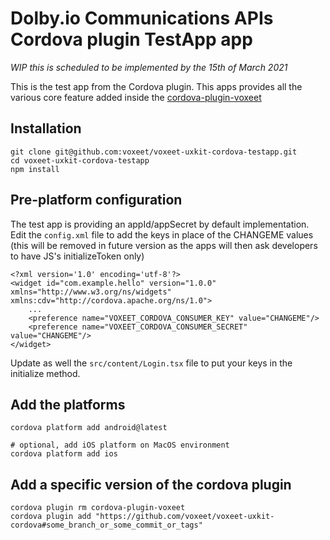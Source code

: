 # Dolby.io Communications APIs Cordova plugin TestApp app

_WIP this is scheduled to be implemented by the 15th of March 2021_

This is the test app from the Cordova plugin. This apps provides all the various core feature added inside the [cordova-plugin-voxeet](https://www.npmjs.com/package/cordova-plugin-voxeet)

## Installation

```
git clone git@github.com:voxeet/voxeet-uxkit-cordova-testapp.git
cd voxeet-uxkit-cordova-testapp
npm install
```

## Pre-platform configuration

The test app is providing an appId/appSecret by default implementation. Edit the `config.xml` file to add the keys in place of the CHANGEME values (this will be removed in future version as the apps will then ask developers to have JS's initializeToken only)
```
<?xml version='1.0' encoding='utf-8'?>
<widget id="com.example.hello" version="1.0.0" xmlns="http://www.w3.org/ns/widgets" xmlns:cdv="http://cordova.apache.org/ns/1.0">
    ...
    <preference name="VOXEET_CORDOVA_CONSUMER_KEY" value="CHANGEME"/>
    <preference name="VOXEET_CORDOVA_CONSUMER_SECRET" value="CHANGEME"/>
</widget>
```

Update as well the `src/content/Login.tsx` file to put your keys in the initialize method.

## Add the platforms

```
cordova platform add android@latest

# optional, add iOS platform on MacOS environment
cordova platform add ios
```

## Add a specific version of the cordova plugin

```
cordova plugin rm cordova-plugin-voxeet
cordova plugin add "https://github.com/voxeet/voxeet-uxkit-cordova#some_branch_or_some_commit_or_tags"
```
